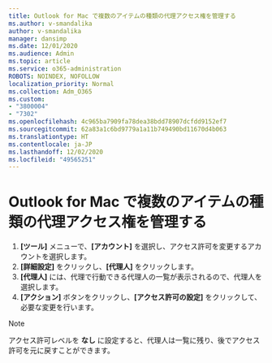```yaml
---
title: Outlook for Mac で複数のアイテムの種類の代理アクセス権を管理する
ms.author: v-smandalika
author: v-smandalika
manager: dansimp
ms.date: 12/01/2020
ms.audience: Admin
ms.topic: article
ms.service: o365-administration
ROBOTS: NOINDEX, NOFOLLOW
localization_priority: Normal
ms.collection: Adm_O365
ms.custom:
- "3800004"
- "7302"
ms.openlocfilehash: 4c965ba7909fa78dea38bdd78907dcfdd9152ef7
ms.sourcegitcommit: 62a83a1c6bd9779a1a11b749490bd11670d4b063
ms.translationtype: HT
ms.contentlocale: ja-JP
ms.lasthandoff: 12/02/2020
ms.locfileid: "49565251"
---
```

# <a name="manage-delegate-permissions-for-multiple-item-types-in-outlook-for-mac"></a>Outlook for Mac で複数のアイテムの種類の代理アクセス権を管理する

1. **[ツール]** メニューで、**[アカウント]** を選択し、アクセス許可を変更するアカウントを選択します。
2. **[詳細設定]** をクリックし、**[代理人]** をクリックします。
3. **[代理人]** には、代理で行動できる代理人の一覧が表示されるので、代理人を選択します。
4. **[アクション]** ボタンをクリックし、**[アクセス許可の設定]** をクリックして、必要な変更を行います。

> [!NOTE]
> アクセス許可レベルを **なし** に設定すると、代理人は一覧に残り、後でアクセス許可を元に戻すことができます。
